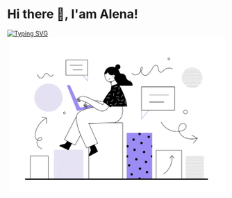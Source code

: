 # Hi there 👋, I'am Alena!
<a href="https://git.io/typing-svg"><img src="https://readme-typing-svg.herokuapp.com?font=Fira+Code&duration=4000&pause=2000&color=9922F7&background=FFD03D00&multiline=true&width=700&lines=I'm+a+developer+and+I+find+joy+in+every+missing+semicolon+;" alt="Typing SVG" /></a>
<img src="/img.jpg" align = "right" width="500"/>
